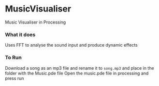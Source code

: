 # MusicVisualiser
Music Visualiser in Processing

### What it does
Uses FFT to analyse the sound input and produce dynamic effects

### To Run
Download a song as an mp3 file and rename it to `song.mp3` and place in the folder with the Music.pde file
Open the music.pde file in processing and press run

